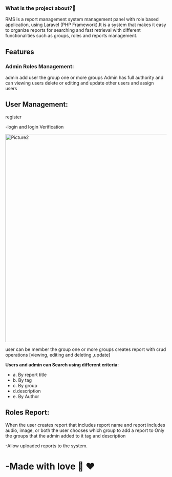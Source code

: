 

### What is the project about?🤔

RMS is a report management system
management panel with role based application, using Laravel (PHP Framework).It is a system that makes it easy to organize reports for searching and fast retrieval with different functionalities such as groups, roles and reports management.







## Features 

### Admin Roles Management:
admin add user the group one or more groups
Admin has full authority and can  viewing  users delete or editing and update other users and assign users




##  User Management:
register

-login and login Verification




<img width="650" alt="Picture2" src="https://user-images.githubusercontent.com/81470200/185773649-7a6be3f6-d359-49b5-9824-39336d944464.png">



user can be member the group one or more groups 
creates report with crud operations [viewing, editing and deleting ,update]





 **Users and admin can Search using different criteria:**
 - a. By report title
 -  b. By tag
-  c. By group
 - d.description
 - e. By Author





## Roles Report:

When the user creates report that includes
  report name and report includes audio, image, or both
  the user chooses which group to add a report to
Only the groups that the admin added to it
tag and description






  -Allow uploaded reports to the system.























# -Made with love 🫶 ❤


















